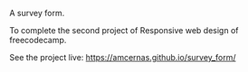  A survey form.

 To complete the second project of Responsive web design of freecodecamp.

 See the project live: https://amcernas.github.io/survey_form/
